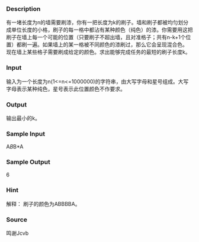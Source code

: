 
### Description
有一堵长度为n的墙需要刷漆，你有一把长度为k的刷子。墙和刷子都被均匀划分成单位长度的小格，刷子的每一格中都沾有某种颜色（纯色）的漆。你需要用这把刷子在墙上每一个可能的位置（只要刷子不超出墙，且对准格子；共有n-k+1个位置）都刷一遍。如果墙上的某一格被不同颜色的漆刷过，那么它会呈现混合色。
现在墙上某些格子需要刷成给定的颜色。求出能够完成任务的最短的刷子长度k。
### Input
输入为一个长度为n(1<=n<=1000000)的字符串，由大写字母和星号组成。大写字母表示某种纯色，星号表示此位置颜色不作要求。
### Output
输出最小的k。
### Sample Input
A*B*B*A
### Sample Output
6
### Hint
解释：
刷子的颜色为ABBBBA。
### Source
鸣谢Jcvb